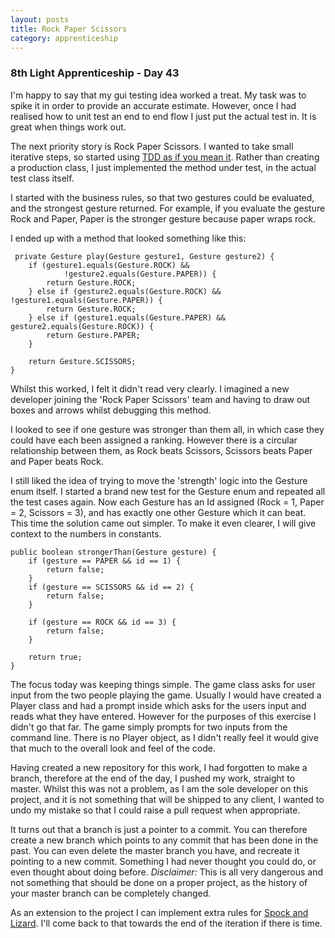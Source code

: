 ```yaml
---
layout: posts
title: Rock Paper Scissors
category: apprenticeship
---
```

### 8th Light Apprenticeship - Day 43

I'm happy to say that my gui testing idea worked a treat. My task was to spike it in order to provide an accurate estimate. However, once I had realised how to unit test an end to end flow I just put the actual test in. It is great when things work out.

<!--break--> 

The next priority story is Rock Paper Scissors. I wanted to take small iterative steps, so started using [TDD as if you mean it](http://coderetreat.org/facilitating/activities/tdd-as-if-you-meant-it). Rather than creating a production class, I just implemented the method under test, in the actual test class itself.

I started with the business rules, so that two gestures could be evaluated, and the strongest gesture returned. For example, if you evaluate the gesture Rock and Paper, Paper is the stronger gesture because paper wraps rock.

I ended up with a method that looked something like this:

     private Gesture play(Gesture gesture1, Gesture gesture2) {
        if (gesture1.equals(Gesture.ROCK) &&
                !gesture2.equals(Gesture.PAPER)) {
            return Gesture.ROCK;
        } else if (gesture2.equals(Gesture.ROCK) && !gesture1.equals(Gesture.PAPER)) {
            return Gesture.ROCK;
        } else if (gesture1.equals(Gesture.PAPER) && gesture2.equals(Gesture.ROCK)) {
            return Gesture.PAPER;
        }

        return Gesture.SCISSORS;
    }

Whilst this worked, I felt it didn't read very clearly. I imagined a new developer joining the 'Rock Paper Scissors' team and having to draw out boxes and arrows whilst debugging this method.

I looked to see if one gesture was stronger than them all, in which case they could have each been assigned a ranking. However there is a circular relationship between them, as Rock beats Scissors, Scissors beats Paper and Paper beats Rock.

I still liked the idea of trying to move the 'strength' logic into the Gesture enum itself. I started a brand new test for the Gesture enum and repeated all the test cases again. Now each Gesture has an Id assigned (Rock = 1, Paper = 2, Scissors = 3), and has exactly one other Gesture which it can beat. This time the solution came out simpler. To make it even clearer, I will give context to the numbers in constants.

    public boolean strongerThan(Gesture gesture) {
        if (gesture == PAPER && id == 1) {
            return false;
        }
        if (gesture == SCISSORS && id == 2) {
            return false;
        }

        if (gesture == ROCK && id == 3) {
            return false;
        }

        return true;
    }

The focus today was keeping things simple. The game class asks for user input from the two people playing the game. Usually I would have created a Player class and had a prompt inside which asks for the users input and reads what they have entered. However for the purposes of this exercise I didn't go that far. The game simply prompts for two inputs from the command line. There is no Player object, as I didn't really feel it would give that much to the overall look and feel of the code.

Having created a new repository for this work, I had forgotten to make a branch, therefore at the end of the day, I pushed my work, straight to master. Whilst this was not a problem, as I am the sole developer on this project, and it is not something that will be shipped to any client, I wanted to undo my mistake so that I could raise a pull request when appropriate.

It turns out that a branch is just a pointer to a commit. You can therefore create a new branch which points to any commit that has been done in the past. You can even delete the master branch you have, and recreate it pointing to a new commit. Something I had never thought you could do, or even thought about doing before. 
*Disclaimer:* This is all very dangerous and not something that should be done on a proper project, as the history of your master branch can be completely changed. 

As an extension to the project I can implement extra rules for [Spock and Lizard](https://en.wikipedia.org/wiki/Rock-paper-scissors#Additional_weapons). I'll come back to that towards the end of the iteration if there is time.




